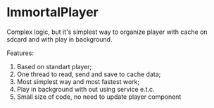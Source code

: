 ImmortalPlayer
==============

Complex logic, but it's simplest way to organize player with cache on sdcard and with play in background.

Features:
1. Based on standart player;
2. One thread to read, send and save to cache data;
3. Most simplest way and most fastest work;
4. Play in background with out using service e.t.c.
5. Small size of code, no need to update player component
